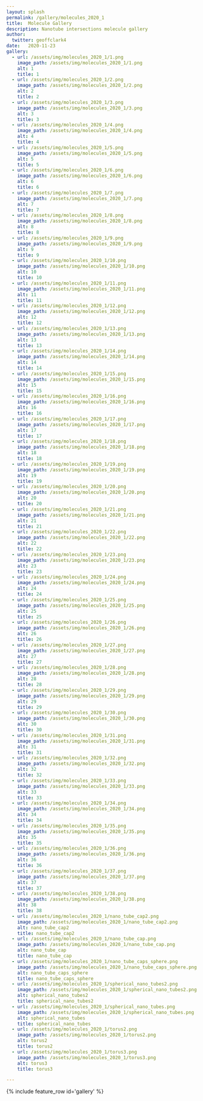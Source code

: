 ```yaml
---
layout: splash
permalink: /gallery/molecules_2020_1
title:  Molecule Gallery
description: Nanotube intersections molecule gallery
author:
  twitter: geoffclark4
date:   2020-11-23
gallery:
  - url: /assets/img/molecules_2020_1/1.png
    image_path: /assets/img/molecules_2020_1/1.png
    alt: 1
    title: 1
  - url: /assets/img/molecules_2020_1/2.png
    image_path: /assets/img/molecules_2020_1/2.png
    alt: 2
    title: 2
  - url: /assets/img/molecules_2020_1/3.png
    image_path: /assets/img/molecules_2020_1/3.png
    alt: 3
    title: 3
  - url: /assets/img/molecules_2020_1/4.png
    image_path: /assets/img/molecules_2020_1/4.png
    alt: 4
    title: 4
  - url: /assets/img/molecules_2020_1/5.png
    image_path: /assets/img/molecules_2020_1/5.png
    alt: 5
    title: 5
  - url: /assets/img/molecules_2020_1/6.png
    image_path: /assets/img/molecules_2020_1/6.png
    alt: 6
    title: 6
  - url: /assets/img/molecules_2020_1/7.png
    image_path: /assets/img/molecules_2020_1/7.png
    alt: 7
    title: 7
  - url: /assets/img/molecules_2020_1/8.png
    image_path: /assets/img/molecules_2020_1/8.png
    alt: 8
    title: 8
  - url: /assets/img/molecules_2020_1/9.png
    image_path: /assets/img/molecules_2020_1/9.png
    alt: 9
    title: 9
  - url: /assets/img/molecules_2020_1/10.png
    image_path: /assets/img/molecules_2020_1/10.png
    alt: 10
    title: 10
  - url: /assets/img/molecules_2020_1/11.png
    image_path: /assets/img/molecules_2020_1/11.png
    alt: 11
    title: 11
  - url: /assets/img/molecules_2020_1/12.png
    image_path: /assets/img/molecules_2020_1/12.png
    alt: 12
    title: 12
  - url: /assets/img/molecules_2020_1/13.png
    image_path: /assets/img/molecules_2020_1/13.png
    alt: 13
    title: 13
  - url: /assets/img/molecules_2020_1/14.png
    image_path: /assets/img/molecules_2020_1/14.png
    alt: 14
    title: 14
  - url: /assets/img/molecules_2020_1/15.png
    image_path: /assets/img/molecules_2020_1/15.png
    alt: 15
    title: 15
  - url: /assets/img/molecules_2020_1/16.png
    image_path: /assets/img/molecules_2020_1/16.png
    alt: 16
    title: 16
  - url: /assets/img/molecules_2020_1/17.png
    image_path: /assets/img/molecules_2020_1/17.png
    alt: 17
    title: 17
  - url: /assets/img/molecules_2020_1/18.png
    image_path: /assets/img/molecules_2020_1/18.png
    alt: 18
    title: 18
  - url: /assets/img/molecules_2020_1/19.png
    image_path: /assets/img/molecules_2020_1/19.png
    alt: 19
    title: 19
  - url: /assets/img/molecules_2020_1/20.png
    image_path: /assets/img/molecules_2020_1/20.png
    alt: 20
    title: 20
  - url: /assets/img/molecules_2020_1/21.png
    image_path: /assets/img/molecules_2020_1/21.png
    alt: 21
    title: 21
  - url: /assets/img/molecules_2020_1/22.png
    image_path: /assets/img/molecules_2020_1/22.png
    alt: 22
    title: 22
  - url: /assets/img/molecules_2020_1/23.png
    image_path: /assets/img/molecules_2020_1/23.png
    alt: 23
    title: 23
  - url: /assets/img/molecules_2020_1/24.png
    image_path: /assets/img/molecules_2020_1/24.png
    alt: 24
    title: 24
  - url: /assets/img/molecules_2020_1/25.png
    image_path: /assets/img/molecules_2020_1/25.png
    alt: 25
    title: 25
  - url: /assets/img/molecules_2020_1/26.png
    image_path: /assets/img/molecules_2020_1/26.png
    alt: 26
    title: 26
  - url: /assets/img/molecules_2020_1/27.png
    image_path: /assets/img/molecules_2020_1/27.png
    alt: 27
    title: 27
  - url: /assets/img/molecules_2020_1/28.png
    image_path: /assets/img/molecules_2020_1/28.png
    alt: 28
    title: 28
  - url: /assets/img/molecules_2020_1/29.png
    image_path: /assets/img/molecules_2020_1/29.png
    alt: 29
    title: 29
  - url: /assets/img/molecules_2020_1/30.png
    image_path: /assets/img/molecules_2020_1/30.png
    alt: 30
    title: 30
  - url: /assets/img/molecules_2020_1/31.png
    image_path: /assets/img/molecules_2020_1/31.png
    alt: 31
    title: 31
  - url: /assets/img/molecules_2020_1/32.png
    image_path: /assets/img/molecules_2020_1/32.png
    alt: 32
    title: 32
  - url: /assets/img/molecules_2020_1/33.png
    image_path: /assets/img/molecules_2020_1/33.png
    alt: 33
    title: 33
  - url: /assets/img/molecules_2020_1/34.png
    image_path: /assets/img/molecules_2020_1/34.png
    alt: 34
    title: 34
  - url: /assets/img/molecules_2020_1/35.png
    image_path: /assets/img/molecules_2020_1/35.png
    alt: 35
    title: 35
  - url: /assets/img/molecules_2020_1/36.png
    image_path: /assets/img/molecules_2020_1/36.png
    alt: 36
    title: 36
  - url: /assets/img/molecules_2020_1/37.png
    image_path: /assets/img/molecules_2020_1/37.png
    alt: 37
    title: 37
  - url: /assets/img/molecules_2020_1/38.png
    image_path: /assets/img/molecules_2020_1/38.png
    alt: 38
    title: 38
  - url: /assets/img/molecules_2020_1/nano_tube_cap2.png
    image_path: /assets/img/molecules_2020_1/nano_tube_cap2.png
    alt: nano_tube_cap2
    title: nano_tube_cap2
  - url: /assets/img/molecules_2020_1/nano_tube_cap.png
    image_path: /assets/img/molecules_2020_1/nano_tube_cap.png
    alt: nano_tube_cap
    title: nano_tube_cap
  - url: /assets/img/molecules_2020_1/nano_tube_caps_sphere.png
    image_path: /assets/img/molecules_2020_1/nano_tube_caps_sphere.png
    alt: nano_tube_caps_sphere
    title: nano_tube_caps_sphere
  - url: /assets/img/molecules_2020_1/spherical_nano_tubes2.png
    image_path: /assets/img/molecules_2020_1/spherical_nano_tubes2.png
    alt: spherical_nano_tubes2
    title: spherical_nano_tubes2
  - url: /assets/img/molecules_2020_1/spherical_nano_tubes.png
    image_path: /assets/img/molecules_2020_1/spherical_nano_tubes.png
    alt: spherical_nano_tubes
    title: spherical_nano_tubes
  - url: /assets/img/molecules_2020_1/torus2.png
    image_path: /assets/img/molecules_2020_1/torus2.png
    alt: torus2
    title: torus2
  - url: /assets/img/molecules_2020_1/torus3.png
    image_path: /assets/img/molecules_2020_1/torus3.png
    alt: torus3
    title: torus3

---
```


{% include feature_row id='gallery' %}
